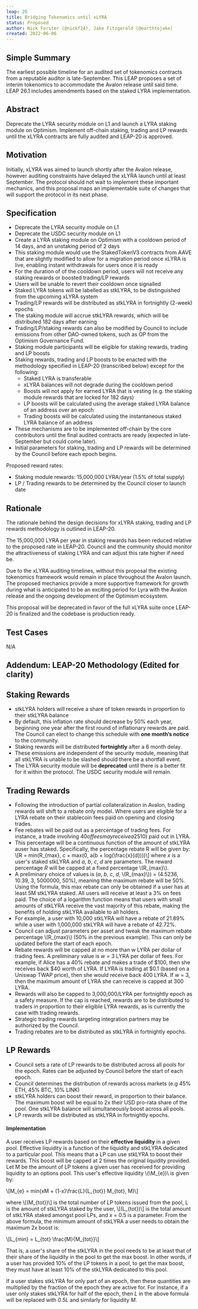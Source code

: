 ```yaml
---
leap: 26
title: Bridging Tokenomics until xLYRA 
status: Proposed
author: Nick Forster (@nickf24), Jake Fitzgerald (@earthtojake)
created: 2022-06-06
---
```


<!--You can leave these HTML comments in your merged LEAP and delete the visible duplicate text guides, they will not appear and may be helpful to refer to if you edit it again. This is the suggested template for new LEAPs. Note that a LEAP number will be assigned by an editor. When opening a p ull request to submit your LEAP, please use an abbreviated title in the filename, `leap-draft_title_abbrev.md`. The title should be 44 characters or less.-->

## Simple Summary
<!--"If you can't explain it simply, you don't understand it well enough." Simply describe the outcome the proposed changes intends to achieve. This should be non-technical and accessible to a casual community member.-->
The earliest possible timeline for an audited set of tokenomics contracts from a reputable auditor is late-September. This LEAP proposes a set of interim tokenomics to accommodate the Avalon release until said time.
LEAP 26.1 includes amendments based on the staked LYRA implementation.

## Abstract
<!--A short (~200 word) description of the proposed change, the abstract should clearly describe the proposed change. This is what *will* be done if the LEAP is implemented, not *why* it should be done or *how* it will be done. If the LEAP proposes deploying a new contract, write, "we propose to deploy a new contract that will do x".-->
Deprecate the LYRA security module on L1 and launch a LYRA staking module on Optimism. Implement off-chain staking, trading and LP rewards until the xLYRA contracts are fully audited and LEAP-20 is approved. 

## Motivation
Initially, xLYRA was aimed to launch shortly after the Avalon release, however auditing constraints have delayed the xLYRA launch until at least September. The protocol should not wait to implement these important mechanics, and this proposal maps an implementable suite of changes that will support the protocol in its next phase. 
## Specification 
- Deprecate the LYRA security module on L1
- Deprecate the USDC security module on L1
- Create a LYRA staking module on Optimism with a cooldown period of 14 days, and an unstaking period of 2 days
- This staking module would use the StakedTokenV3 contracts from AAVE that are slightly modified to allow for a migration period once xLYRA is live, enabling instant withdrawals for users once it is ready
- For the duration of of the cooldown period, users will not receive any staking rewards or boosted trading/LP rewards
- Users will be unable to revert their cooldown once signalled
- Staked LYRA tokens will be labelled as stkLYRA, to be distinguished from the upcoming xLYRA system
- Trading/LP rewards will be distributed as stkLYRA in fortnightly (2-week) epochs
- The staking module will accrue stkLYRA rewards, which will be distributed 182 days after earning
- Trading/LP/staking rewards can also be modified by Council to include emissions from other DAO-owned tokens, such as OP from the Optimism Governance Fund.
- Staking module participants will be eligible for staking rewards, trading and LP boosts
- Staking rewards, trading and LP boosts to be enacted with the methodology specified in LEAP-20 (transcribed below) except for the following: 
    - Staked LYRA is transferable
    - xLYRA balances will not degrade during the cooldown period
    - Boosts will not apply for earned LYRA that is vesting (e.g. the staking module rewards that are locked for 182 days) 
    - LP boosts will be calculated using the average staked LYRA balance of an address over an epoch 
    - Trading boosts will be calculated using the instantaneous staked LYRA balance of an address 
- These mechanisms are to be implemented off-chain by the core contributors until the final audited contracts are ready (expected in late-September but could come later).
- Initial parameters for staking, trading and LP rewards will be determined by the Council before each epoch begins. 

Proposed reward rates:
- Staking module rewards: 15,000,000 LYRA/year (1.5% of total supply) 
- LP / Trading rewards to be determined by the Council closer to launch date 

## Rationale
The rationale behind the design decisions for xLYRA staking, trading and LP rewards methodology is outlined in LEAP-20. 

The 15,000,000 LYRA per year in staking rewards has been reduced relative to the proposed rate in LEAP-20. Council and the community should monitor the attractiveness of staking LYRA and can adjust this rate higher if need be. 

Due to the xLYRA auditing timelines, without this proposal the existing tokenomics framework would remain in place throughout the Avalon launch. The proposed mechanics provide a more supportive framework for growth during what is anticipated to be an exciting period for Lyra with the Avalon release and the ongoing development of the Optimism ecosystem. 

This proposal will be deprecated in favor of the full xLYRA suite once LEAP-20 is finalized and the codebase is production ready. 

## Test Cases
N/A

## Addendum: LEAP-20 Methodology (Edited for clarity) 

## Staking Rewards
- stkLYRA holders will receive a share of token rewards in proportion to their stkLYRA balance
- By default, this inflation rate should decrease by 50% each year, beginning one year after the first round of inflationary rewards are paid. The Council can elect to change this schedule with **one month’s notice** to the community.
- Staking rewards will be distributed **fortnightly** after a 6 month delay. 
- These emissions are independent of the security module, meaning that all stkLYRA is unable to be slashed should there be a shortfall event. 
- The LYRA security module will be **deprecated** until there is a better fit for it within the protocol. The USDC security module will remain.

## Trading Rewards
- Following the introduction of partial collateralization in Avalon, trading rewards will shift to a rebate only model. Where users are eligible for a LYRA rebate on their stablecoin fees paid on opening and closing trades. 
- Fee rebates will be paid out as a percentage of trading fees. For instance, a trade involving $40 of fees may receive a 25% rebate ($10) paid out in LYRA.
- This percentage will be a continuous function of the amount of stkLYRA auser has staked. Specifically, the percentage rebate R will be given by: \\[R = min(R_{max}, c + max(0, a(b + log(\frac{x}{d})))\\] where _x_ is a user's staked stkLYRA and _a_, _b_, _c_, _d_ are parameters. The reward percentage _R_ will be capped at a fixed percentage \\(R_{max}\\). 
- A preliminary choice of values is (_a_, _b_, _c_, _d_, \\(R_{max}\\)) = (4.5236, 10.39, 3, 5000000, 50%), meaning thhe maximum rebate will be 50%. Using the formula, this max rebate can only be obtained if a user has at least 5M stkLYRA staked. All users will receive at least a 3% on fees paid. The choice of a logarithm function means that users with small amounts of stkLYRA receive the vast majority of this rebate, making the benefits of holding stkLYRA available to all holders. 
- For example, a user with 10,000 stkLYRA will have a rebate of 21.89% while a user with 1,000,000 stkLYRA will have a rebate of 42.72%.
- Council can adjust parameters per asset and tweak the maximum rebate percentage \\(R_{max}\\) (50% in the previous example). This can only be updated before the start of each epoch.
- Rebate rewards will be capped at no more than w LYRA per dollar of trading fees. A preliminary value is _w_ = 3 LYRA per dollar of fees. For example, if Alice has a 40% rebate and makes a trade of $100, then she receives back $40 worth of LYRA. If LYRA is trading at $0.1 (based on a Uniswap TWAP price), then she would receive back 400 LYRA. If _w_ = 3, then the maximum amount of LYRA she can receive is capped at 300 LYRA.
- Rewards will also be capped to 3,000,000/LYRA per fortnightly epoch as a safety measure. If the cap is reached, rewards are to be distributed to traders in proportion to their eligible LYRA rewards, as is currently the case with trading rewards. 
- Strategic trading rewards targeting integration partners may be authorized by the Council.
- Trading rebates are to be distributed as stkLYRA in fortnightly epochs.   

## LP Rewards
- Council sets a rate of LP rewards to be distributed across all pools for the epoch. Rates can be adjusted by Council before the start of each epoch.
- Council determines the distribution of rewards across markets (e.g 45% ETH, 45% BTC, 10% LINK)
- stkLYRA holders can boost their reward, in proportion to their balance. The maximum boost will be equal to 2x their USD pro-rata share of the pool. One stkLYRA balance will simultaneously boost across all pools.
- LP rewards will be distributed as stkLYRA in fortnightly epochs.

#### Implementation 
A user receives LP rewards based on their **effective liquidity** in a given pool. Effective liquidity is a function of the liquidity and stkLYRA dedicated to a particular pool. This means that a LP can use stkLYRA to boost their rewards. This boost will be capped at 2 times the original liquidity provided.
Let M be the amount of LP tokens a given user has received for providing liquidity to an options pool. This user's effective liquidity \\(\M_{e})\\ is given by:

\\[M_{e} = min(xM + (1-x)\frac{L}{L_{tot}} M_{tot}, M)\\]

where \\[(M_{tot})\\] is the total number of LP tokens issued from the pool, L is the amount of stkLYRA staked by the user, \\[(L_{tot})\\] is the total amount of stkLYRA staked amongst pool LPs, and _x_ = 0.5 is a parameter. From the above formula, the minimum amount of stkLYRA a user needs to obtain the maximum 2x boost is:

\\[L_{min} = L_{tot} \frac{M}{M_{tot}}\\]

That is, a user's share of the stkLYRA in the pool needs to be at least that of their share of the liquidity in the pool to get the max boost. In other words, if a user has provided 10% of the LP tokens in a pool, to get the max boost, they must have at least 10% of the stkLYRA dedicated to this pool. 

If a user stakes stkLYRA for only part of an epoch, then these quantities are multiplied by the fraction of the epoch they are active for. For instance, if a user only stakes stkLYRA for half of the epoch, then _L_ in the above formula will be replaced with _0.5L_ and similarly for liquidity _M_.
